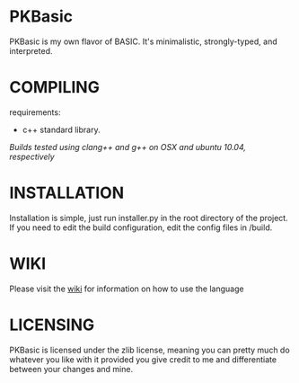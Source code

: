 PKBasic
=======

PKBasic is my own flavor of BASIC.
It's minimalistic, strongly-typed, and interpreted.

COMPILING
=======

requirements:
* c++ standard library.

_Builds tested using clang++ and g++ on OSX and ubuntu 10.04, respectively_

INSTALLATION
============

Installation is simple, just run installer.py in the root directory of the project.
If you need to edit the build configuration, edit the config files in /build.

WIKI
====

Please visit the [wiki](https://github.com/quadnix/PKBasic/wiki) for information on how to use the language

LICENSING
=========

PKBasic is licensed under the zlib license, meaning you can pretty much do whatever you like with it provided you give credit to me and differentiate between your changes and mine.
